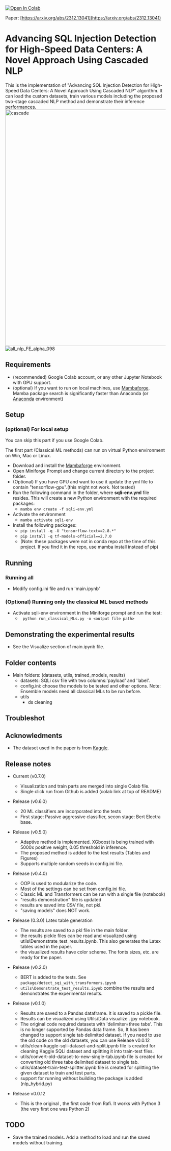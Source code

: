 <a target="_blank" href="https://colab.research.google.com/github/gdrlab/cascaded-sqli-detection/blob/main/main.ipynb">
  <img src="https://colab.research.google.com/assets/colab-badge.svg" alt="Open In Colab"/>
</a>

Paper: [https://arxiv.org/abs/2312.13041](https://arxiv.org/abs/2312.13041)

# Advancing SQL Injection Detection for High-Speed Data Centers: A Novel Approach Using Cascaded NLP
This is the implementation of "Advancing SQL Injection Detection for High-Speed Data Centers: A Novel Approach Using Cascaded NLP" algorithm. It can load the custom datasets, train various models including the proposed two-stage cascaded NLP method and demonstrate their inference performances. 
<img width="741" alt="cascade" src="https://user-images.githubusercontent.com/6195512/232533613-5eb44761-1967-43e8-91a0-b064a6513107.png">
![all_nlp_FE_alpha_098](https://github.com/gdrlab/rafi-sqli-detection/assets/6195512/a53142d1-b4c2-4340-bd1b-def137120c20)



## Requirements  

- (recommended) Google Colab account, or any other Jupyter Notebook with GPU support.
- (optional) If you want to run on local machines, use [Mambaforge](https://github.com/conda-forge/miniforge#mambaforge). Mamba package search is significantly faster than Anaconda (or [Anaconda](https://www.anaconda.com/products/distribution) environment)
## Setup
### (optional) For local setup 
You can skip this part if you use Google Colab. 

The first part (Classical ML methods) can run on virtual Python environment on Win, Mac or Linux.

- Download and install the [Mambaforge](https://github.com/conda-forge/miniforge#mambaforge) environment.
- Open Miniforge Prompt and change current directory to the project folder. 
- (Optional) If you have GPU and want to use it update the yml file to contain "tensorflow-gpu".(this might not work. Not tested)
- Run the following command in the folder, where **sqli-env.yml** file resides. This will create a new Python environment with the required packages:
    -  ``` mamba env create -f sqli-env.yml ```
- Activate the environment
    - ``` mamba activate sqli-env ```
- Install the following packages:
    - ``` pip install -q -U "tensorflow-text==2.8.*" ```
    - ``` pip install -q tf-models-official==2.7.0 ```
    - (Note: these packages were not in conda repo at the time of this project. If you find it in the repo, use mamba install instead of pip)


## Running
### Running all
- Modify config.ini file and run 'main.ipynb'

### (Optional) Running only the classical ML based methods
- Activate sqli-env environment in the Miniforge prompt and run the test:
    - ``` python run_classical_MLs.py -o <output file path>```


## Demonstrating the experimental results

- See the Visualize section of main.ipynb file.

## Folder contents
- Main folders: (datasets, utils, trained_models, results)
  - datasets: SQLi csv file with two columns:'payload' and 'label'.
  - config.ini: choose the models to be tested and other options. Note: Ensemble models need all classical MLs to be run before.
  - utils   
    - ds cleaning

## Troubleshot


## Acknowledments
- The dataset used in the paper is from [Kaggle](https://www.kaggle.com/datasets/sajid576/sql-injection-dataset).
## Release notes
- Current (v0.7.0)
  - Visualization and train parts are merged into single Colab file.
  - Single click run from Github is added (colab link at top of README)
- Release (v0.6.0)
  - 20 ML classifiers are incorporated into the tests
  - First stage: Passive aggressive classifier, secon stage: Bert Electra base.
- Release (v0.5.0)
  - Adaptive method is implemented. XGboost is being trained with 5000x positive weight, 0.05 threshold in inference.
  - The proposed method is added to the test results (Tables and Figures)
  - Supports multiple random seeds in config.ini file.
- Release (v0.4.0)
  - OOP is used to modularize the code.
  - Most of the settings can be set from config.ini file.
  - Classic ML and Transformers can be run with a single file (notebook)
  - "results demonstration" file is updated
  - results are saved into CSV file, not pkl.
  - "saving models" does NOT work.
- Release (0.3.0) Latex table generation
  - The results are saved to a pkl file in the main folder.
  - the results pickle files can be read and visualized using utils\Demonstrate_test_results.ipynb. This also generates the Latex tables used in the paper.
  - the visualized results have color scheme. The fonts sizes, etc. are ready for the paper.
- Release (v0.2.0)
    - BERT is added to the tests. See ``` package/detect_sqi_with_transformers.ipynb ```
    - ``` utils\Demonstrate_test_results.ipynb ``` combine the results and demonstrates the experimental results.
- Release (v0.1.0)
    - Results are saved to a Pandas dataframe. It is saved to a pickle file.
    - Results can be visualized using Utils/Data visualize . jpy notebook.
    - The original code required datasets with 'delimiter=three tabs'. This is no longer supported by Pandas data frame. So, It has been changed to support single tab delimited dataset. If you need to use the old code on the old datasets, you can use Release v0.0.12
	- utils/clean-kaggle-sqli-dataset-and-split.ipynb file is created for cleaning Kaggle SQLi dataset and splitting it into train-test files.
	- utils/convert-old-dataset-to-new-single-tab.ipynb file is created for converting old three tabs delimited dataset to single tab.
	- utils/dataset-train-test-splitter.ipynb file is created for splitting the given dataset to train and test parts.
	- support for running without building the package is added (nlp_hybrid.py)

- Release v0.0.12

    - This is the original , the first code from Rafi. It works with Python 3 (the very first one was Python 2)

## TODO
- Save the trained models. Add a method to load and run the saved models without training.


 

